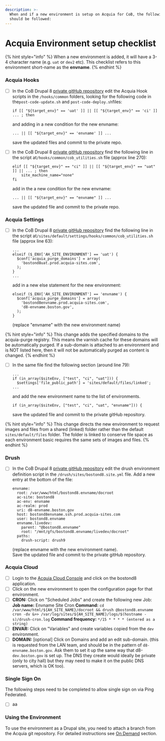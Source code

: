 ```yaml
---
description: >-
  When and if a new environment is setup on Acquia for CoB, the following steps
  should be followed:
---
```


# Acquia Environment setup checklist

{% hint style="info" %}
When a new environment is added, it will have a 3-4 character name \(e.g. `uat` or `dev2` etc\).  This checklist refers to this environment short-name as the **envname**.
{% endhint %}

### Acquia Hooks

* [ ] In the CoB Drupal 8 [private gitHub repository](https://github.com/CityOfBoston/boston.gov-d8-private) edit the Acquia Hook scripts in the `/hooks/common` folders, looking for the following code in the`post-code-update.sh` and `post-code-deploy.sh`files:

  ```text
  if [[ "${target_env}" == 'uat' ]] || [[ "${target_env}" == 'ci' ]] ... ; then
  ```

  and adding in a new condition for the new envname:

  ```text
  ... || [[ "${target_env}" == 'envname' ]] ...
  ```

  save the updated files and commit to the private repo.  

* [ ] In the CoB Drupal 8 [private gitHub repository](https://github.com/CityOfBoston/boston.gov-d8-private) find the following line in the script at`/hooks/common/cob_utilities.sh` file \(approx line 270\):

  ```text
  elif [[ "${target_env}" == "ci" ]] || [[ "${target_env}" == "uat" ]] || ... ; then
      site_machine_name="none"
  fi
  ```

  add in the a new condition for the new envname:

  ```text
  ... || [[ "${target_env}" == "envname" ]] ...
  ```

  save the updated file and commit to the private repo.

### Acquia Settings

* [ ] In the CoB Drupal 8 [private gitHub repository](https://github.com/CityOfBoston/boston.gov-d8-private) find the following line in the script at`/sites/default/settings/hooks/common/cob_utilities.sh` file \(approx line 63\):

  ```text
  ...
  elseif ($_ENV['AH_SITE_ENVIRONMENT'] == 'uat') {
    $conf['acquia_purge_domains'] = array(
      'bostond8uat.prod.acquia-sites.com',
    );
  }
  ...
  ```

  add in a new else statement for the new environment:

  ```text
  elseif ($_ENV['AH_SITE_ENVIRONMENT'] == 'envname') {
    $conf['acquia_purge_domains'] = array(
      'bostond8envname.prod.acquia-sites.com',
      'd8-envname.boston.gov',
    );
  }
  ```

  \(replace "envname" with the new environment name\)

{% hint style="info" %}
This change adds the specified domains to the acquia-purge registry.  This means the varnish cache for these domains will be automatically purged.  If a sub-domain is attached to an environment and is NOT listed here, then it will not be automatically purged as content is changed.
{% endhint %}

* [ ] In the same file find the following section \(around line 79\):

  ```text
  ...
  if (in_array($siteEnv, ["test", "ci", "uat"])) {
    $settings['file_public_path'] = 'sites/default/files/linked';
  ...
  ```

  and add the new environment name to the list of environments.

  ```text
  if (in_array($siteEnv, ["test", "ci", "uat", "envname"])) {
  ```

  save the updated file and commit to the private gitHub repository.

{% hint style="info" %}
This change directs the new environment to request images and files from a shared \(linked\) folder rather than the default `sites/default/files` folder.  The folder is linked to conserve file space as each environment basic requires the same sets of images and files.
{% endhint %}

### Drush

* [ ] In the CoB Drupal 8 [private gitHub repository](https://github.com/CityOfBoston/boston.gov-d8-private) edit the drush environment definition script in the `/drush/sites/bostond8.site.yml` file.  Add a new entry at the bottom of the file:

  ```text
  envname:
    root: /var/www/html/bostond8.envname/docroot
    ac-site: bostond8
    ac-env: envname
    ac-realm: prod
    uri: d8-envname.boston.gov
    host: bostond8envname.ssh.prod.acquia-sites.com
    user: bostond8.envname
    envname.livedev:
      parent: "@bostond8.envname"
      root: "/mnt/gfs/bostond8.envname/livedev/docroot"
    paths:
      drush-script: drush9
  ```

  \(replace envname with the new environment name\).  
  Save the updated file and commit to the private gitHub repository.

### Acquia Cloud

* [ ] Login to the [Acquia Cloud Console](https://cloud.acquia.com/app/develop/all) and click on the bostond8 application.
* [ ] Click on the new environment to open the configuration page for that environment.
* [ ] **CRON:** Click on "Scheduled Jobs" and create the following new Job: **Job name:** Envname Site Cron **Command:** `cd /var/www/html/${AH_SITE_NAME}/docroot && drush @bostond8.envname cron -dv &>> /var/log/sites/${AH_SITE_NAME}/logs/$(hostname -s)/drush-cron.log` **Command frequency:** `*/15 * * * * (entered as a string)`
* [ ] **ENVAR:** Click on "Variables" and create variables copied from the `dev` environment.
* [ ] **DOMAIN:** \[optional\] Click on Domains and add an edit sub-domain. \(this is requested from the LAN team, and should be in the pattern of `d8-envname.boston.gov`. Ask them to set it up the same way that d8-`dev.boston.gov` is set up.  The DNS they create would ideally be private \(only to city hall\) but they may need to make it on the public DNS servers, which is OK too\).

### Single Sign On

The following steps need to be completed to allow single sign on via Ping Federated.

* [ ] aa

### Using the Environment

To use the environment as a Drupal site, you need to attach a branch from the Acquia git repository.  For detailed instructions see [On Demand](./) section.

